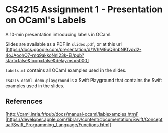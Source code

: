 # CS4215 Assignment 1 - Presentation on OCaml's Labels

A 10-min presentation introducing labels in OCaml.

Slides are available as a PDF in `slides.pdf`, or at this url 
[https://docs.google.com/presentation/d/1VhM9uQSnbNKfvdd2-4oJAoohO7-mq9akkoNnl23k-EI/pub?start=false&loop=false&delayms=5000]

`labels.ml` contains all OCaml examples used in the slides.

`cs4215-ocaml-demo.playground` is a Swift Playground that contains the Swift examples used in the slides.

## References
[http://caml.inria.fr/pub/docs/manual-ocaml/lablexamples.html]
[https://developer.apple.com/library/content/documentation/Swift/Conceptual/Swift_Programming_Language/Functions.html]
